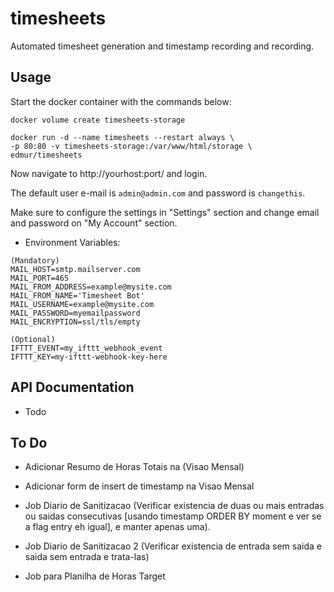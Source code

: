 # timesheets
Automated timesheet generation and timestamp recording and recording.

## Usage

Start the docker container with the commands below:
```
docker volume create timesheets-storage

docker run -d --name timesheets --restart always \
-p 80:80 -v timesheets-storage:/var/www/html/storage \
edmur/timesheets
```

Now navigate to http://yourhost:port/ and login.

The default user e-mail is `admin@admin.com` and password is `changethis`.

Make sure to configure the settings in "Settings" section and change email and password on "My Account" section.

- Environment Variables:

```
(Mandatory)
MAIL_HOST=smtp.mailserver.com
MAIL_PORT=465
MAIL_FROM_ADDRESS=example@mysite.com
MAIL_FROM_NAME='Timesheet Bot'
MAIL_USERNAME=example@mysite.com
MAIL_PASSWORD=myemailpassword
MAIL_ENCRYPTION=ssl/tls/empty

(Optional)
IFTTT_EVENT=my_ifttt_webhook_event
IFTTT_KEY=my-ifttt-webhook-key-here
```

## API Documentation

- Todo

## To Do

- Adicionar Resumo de Horas Totais na (Visao Mensal)

- Adicionar form de insert de timestamp na Visao Mensal

- Job Diario de Sanitizacao (Verificar existencia de duas ou mais entradas ou saidas consecutivas [usando timestamp ORDER BY moment e ver se a flag entry eh igual], e manter apenas uma).

- Job Diario de Sanitizacao 2 (Verificar existencia de entrada sem saida e saida sem entrada e trata-las)

- Job para Planilha de Horas Target
